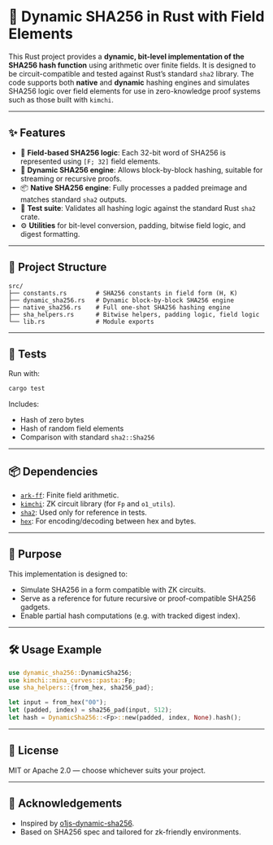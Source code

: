 ﻿# 🧬 Dynamic SHA256 in Rust with Field Elements

This Rust project provides a **dynamic, bit-level implementation of the SHA256 hash function** using arithmetic over finite fields. It is designed to be circuit-compatible and tested against Rust’s standard `sha2` library. The code supports both **native** and **dynamic** hashing engines and simulates SHA256 logic over field elements for use in zero-knowledge proof systems such as those built with `kimchi`.

---

## ✨ Features

- 🔐 **Field-based SHA256 logic**: Each 32-bit word of SHA256 is represented using `[F; 32]` field elements.
- 🔁 **Dynamic SHA256 engine**: Allows block-by-block hashing, suitable for streaming or recursive proofs.
- 📦 **Native SHA256 engine**: Fully processes a padded preimage and matches standard `sha2` outputs.
- 🧪 **Test suite**: Validates all hashing logic against the standard Rust `sha2` crate.
- ⚙️ **Utilities** for bit-level conversion, padding, bitwise field logic, and digest formatting.

---

## 📁 Project Structure

```text
src/
├── constants.rs        # SHA256 constants in field form (H, K)
├── dynamic_sha256.rs   # Dynamic block-by-block SHA256 engine
├── native_sha256.rs    # Full one-shot SHA256 hashing engine
├── sha_helpers.rs      # Bitwise helpers, padding logic, field logic
└── lib.rs              # Module exports
```

---

## 🧪 Tests

Run with:

```bash
cargo test
```

Includes:

- Hash of zero bytes
- Hash of random field elements
- Comparison with standard `sha2::Sha256`

---

## 📦 Dependencies

- [`ark-ff`](https://docs.rs/ark-ff): Finite field arithmetic.
- [`kimchi`](https://github.com/o1-labs/proof-systems): ZK circuit library (for `Fp` and `o1_utils`).
- [`sha2`](https://crates.io/crates/sha2): Used only for reference in tests.
- [`hex`](https://crates.io/crates/hex): For encoding/decoding between hex and bytes.

---

## 🔭 Purpose

This implementation is designed to:

- Simulate SHA256 in a form compatible with ZK circuits.
- Serve as a reference for future recursive or proof-compatible SHA256 gadgets.
- Enable partial hash computations (e.g. with tracked digest index).

---

## 🛠️ Usage Example

```rust
use dynamic_sha256::DynamicSha256;
use kimchi::mina_curves::pasta::Fp;
use sha_helpers::{from_hex, sha256_pad};

let input = from_hex("00");
let (padded, index) = sha256_pad(input, 512);
let hash = DynamicSha256::<Fp>::new(padded, index, None).hash();
```

---

## 📜 License

MIT or Apache 2.0 — choose whichever suits your project.

---

## 🙌 Acknowledgements

- Inspired by [o1js-dynamic-sha256](https://github.com/Shigoto-dev19/o1js-dynamic-sha256).
- Based on SHA256 spec and tailored for zk-friendly environments.

